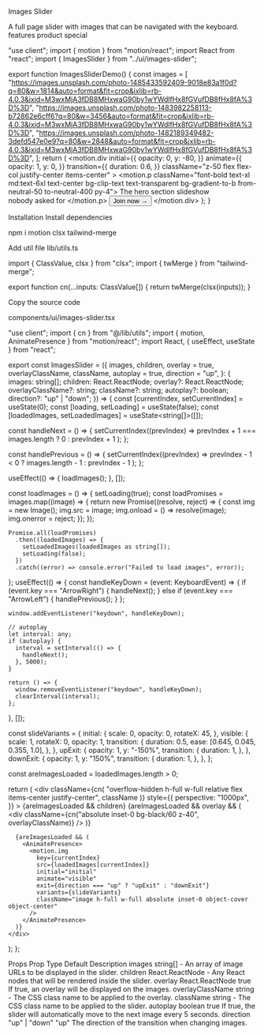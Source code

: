 Images Slider

A full page slider with images that can be navigated with the keyboard.
features
product
special

"use client";
import { motion } from "motion/react";
import React from "react";
import { ImagesSlider } from "../ui/images-slider";
 
export function ImagesSliderDemo() {
  const images = [
    "https://images.unsplash.com/photo-1485433592409-9018e83a1f0d?q=80&w=1814&auto=format&fit=crop&ixlib=rb-4.0.3&ixid=M3wxMjA3fDB8MHxwaG90by1wYWdlfHx8fGVufDB8fHx8fA%3D%3D",
    "https://images.unsplash.com/photo-1483982258113-b72862e6cff6?q=80&w=3456&auto=format&fit=crop&ixlib=rb-4.0.3&ixid=M3wxMjA3fDB8MHxwaG90by1wYWdlfHx8fGVufDB8fHx8fA%3D%3D",
    "https://images.unsplash.com/photo-1482189349482-3defd547e0e9?q=80&w=2848&auto=format&fit=crop&ixlib=rb-4.0.3&ixid=M3wxMjA3fDB8MHxwaG90by1wYWdlfHx8fGVufDB8fHx8fA%3D%3D",
  ];
  return (
    <ImagesSlider className="h-[40rem]" images={images}>
      <motion.div
        initial={{
          opacity: 0,
          y: -80,
        }}
        animate={{
          opacity: 1,
          y: 0,
        }}
        transition={{
          duration: 0.6,
        }}
        className="z-50 flex flex-col justify-center items-center"
      >
        <motion.p className="font-bold text-xl md:text-6xl text-center bg-clip-text text-transparent bg-gradient-to-b from-neutral-50 to-neutral-400 py-4">
          The hero section slideshow <br /> nobody asked for
        </motion.p>
        <button className="px-4 py-2 backdrop-blur-sm border bg-emerald-300/10 border-emerald-500/20 text-white mx-auto text-center rounded-full relative mt-4">
          <span>Join now →</span>
          <div className="absolute inset-x-0  h-px -bottom-px bg-gradient-to-r w-3/4 mx-auto from-transparent via-emerald-500 to-transparent" />
        </button>
      </motion.div>
    </ImagesSlider>
  );
}

Installation
Install dependencies

npm i motion clsx tailwind-merge

Add util file
lib/utils.ts

import { ClassValue, clsx } from "clsx";
import { twMerge } from "tailwind-merge";
 
export function cn(...inputs: ClassValue[]) {
  return twMerge(clsx(inputs));
}

Copy the source code

components/ui/images-slider.tsx

"use client";
import { cn } from "@/lib/utils";
import { motion, AnimatePresence } from "motion/react";
import React, { useEffect, useState } from "react";
 
export const ImagesSlider = ({
  images,
  children,
  overlay = true,
  overlayClassName,
  className,
  autoplay = true,
  direction = "up",
}: {
  images: string[];
  children: React.ReactNode;
  overlay?: React.ReactNode;
  overlayClassName?: string;
  className?: string;
  autoplay?: boolean;
  direction?: "up" | "down";
}) => {
  const [currentIndex, setCurrentIndex] = useState(0);
  const [loading, setLoading] = useState(false);
  const [loadedImages, setLoadedImages] = useState<string[]>([]);
 
  const handleNext = () => {
    setCurrentIndex((prevIndex) =>
      prevIndex + 1 === images.length ? 0 : prevIndex + 1
    );
  };
 
  const handlePrevious = () => {
    setCurrentIndex((prevIndex) =>
      prevIndex - 1 < 0 ? images.length - 1 : prevIndex - 1
    );
  };
 
  useEffect(() => {
    loadImages();
  }, []);
 
  const loadImages = () => {
    setLoading(true);
    const loadPromises = images.map((image) => {
      return new Promise((resolve, reject) => {
        const img = new Image();
        img.src = image;
        img.onload = () => resolve(image);
        img.onerror = reject;
      });
    });
 
    Promise.all(loadPromises)
      .then((loadedImages) => {
        setLoadedImages(loadedImages as string[]);
        setLoading(false);
      })
      .catch((error) => console.error("Failed to load images", error));
  };
  useEffect(() => {
    const handleKeyDown = (event: KeyboardEvent) => {
      if (event.key === "ArrowRight") {
        handleNext();
      } else if (event.key === "ArrowLeft") {
        handlePrevious();
      }
    };
 
    window.addEventListener("keydown", handleKeyDown);
 
    // autoplay
    let interval: any;
    if (autoplay) {
      interval = setInterval(() => {
        handleNext();
      }, 5000);
    }
 
    return () => {
      window.removeEventListener("keydown", handleKeyDown);
      clearInterval(interval);
    };
  }, []);
 
  const slideVariants = {
    initial: {
      scale: 0,
      opacity: 0,
      rotateX: 45,
    },
    visible: {
      scale: 1,
      rotateX: 0,
      opacity: 1,
      transition: {
        duration: 0.5,
        ease: [0.645, 0.045, 0.355, 1.0],
      },
    },
    upExit: {
      opacity: 1,
      y: "-150%",
      transition: {
        duration: 1,
      },
    },
    downExit: {
      opacity: 1,
      y: "150%",
      transition: {
        duration: 1,
      },
    },
  };
 
  const areImagesLoaded = loadedImages.length > 0;
 
  return (
    <div
      className={cn(
        "overflow-hidden h-full w-full relative flex items-center justify-center",
        className
      )}
      style={{
        perspective: "1000px",
      }}
    >
      {areImagesLoaded && children}
      {areImagesLoaded && overlay && (
        <div
          className={cn("absolute inset-0 bg-black/60 z-40", overlayClassName)}
        />
      )}
 
      {areImagesLoaded && (
        <AnimatePresence>
          <motion.img
            key={currentIndex}
            src={loadedImages[currentIndex]}
            initial="initial"
            animate="visible"
            exit={direction === "up" ? "upExit" : "downExit"}
            variants={slideVariants}
            className="image h-full w-full absolute inset-0 object-cover object-center"
          />
        </AnimatePresence>
      )}
    </div>
  );
};

Props
Prop	Type	Default	Description
images	string[]	-	An array of image URLs to be displayed in the slider.
children	React.ReactNode	-	Any React nodes that will be rendered inside the slider.
overlay	React.ReactNode	true	If true, an overlay will be displayed on the images.
overlayClassName	string	-	The CSS class name to be applied to the overlay.
className	string	-	The CSS class name to be applied to the slider.
autoplay	boolean	true	If true, the slider will automatically move to the next image every 5 seconds.
direction	"up" | "down"	"up"	The direction of the transition when changing images.
